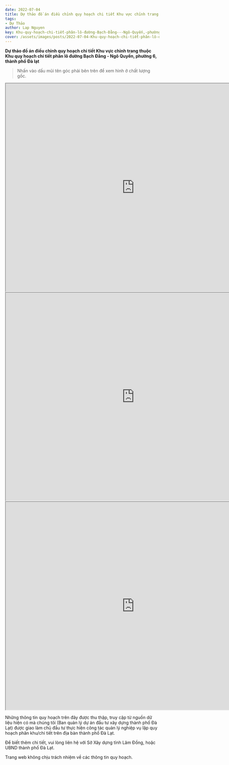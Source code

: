 ```yaml
---
date: 2022-07-04
title: Dự thảo đồ án điều chỉnh quy hoạch chi tiết Khu vực chỉnh trang thuộc Khu quy hoạch chi tiết phân lô đường Bạch Đằng - Ngô Quyến, phường 6, thành phố Đà lạt
tags:
- Dự Thảo
author: Lap Nguyen
key: Khu-quy-hoạch-chi-tiết-phân-lô-đường-Bạch-Đằng---Ngô-Quyến,-phường-6
cover: /assets/images/posts/2022-07-04-Khu-quy-hoạch-chi-tiết-phân-lô-đường-Bạch-Đằng---Ngô-Quyến,-phường-6.png
---
```


**Dự thảo đồ án điều chỉnh quy hoạch chi tiết Khu vực chỉnh trang thuộc Khu quy hoạch chi tiết phân lô đường Bạch Đằng - Ngô Quyến, phường 6, thành phố Đà lạt**

> Nhấn vào dấu mũi tên góc phải bên trên để xem hình ở chất lượng gốc.

<iframe src="https://drive.google.com/file/d/1vF808CkAgReuBe22eQbsI1ekzL8IUS7G/preview" width="840" height="680"></iframe>
<iframe src="https://drive.google.com/file/d/1cGepXRU59n9dkOfgL3BKf03rhh6tXcLE/preview" width="840" height="680"></iframe>
<iframe src="https://drive.google.com/file/d/1o3syDDWDvoXrk7v_G5vYqkX-LorijpVt/preview" width="840" height="680"></iframe>

Những thông tin quy hoạch trên đây được thu thập, truy cập từ nguồn dữ liệu hiện có mà chúng tôi
(Ban quản lý dự án đầu tư xây dựng thành phố Đà Lạt) được giao làm chủ đầu tư thực hiện công tác quản lý nghiệp vụ
lập quy hoạch phân khu/chi tiết trên địa bàn thành phố Đà Lạt.

Để biết thêm chi tiết, vui lòng liên hệ với Sở Xây dựng tỉnh Lâm Đồng, hoặc UBND thành phố Đà Lạt.

Trang web không chịu trách nhiệm về các thông tin quy hoạch.
